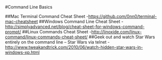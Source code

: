 #Command Line Basics

##Mac Terminal Command Cheat Sheet
-https://github.com/0nn0/terminal-mac-cheatsheet
##Windows Command Line Cheat Sheet
-http://simplyadvanced.net/blog/cheat-sheet-for-windows-command-prompt/
##Linux Commands Cheat Sheet
-http://linoxide.com/linux-command/linux-commands-cheat-sheet/
##Geek out and watch Star Wars entirely on the command line – Star Wars via telnet
-http://www.tweakandtrick.com/2010/06/watch-hidden-star-wars-in-windows-xp.html

